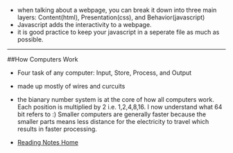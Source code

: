 - when talking about a webpage, you can break it down into three main layers: Content(html), Presentation(css), and Behavior(javascript)
- Javascript adds the interactivity to a webpage.
- it is good practice to keep your javascript in a seperate file as much as possible.
---
##How Computers Work
- Four task of any computer: Input, Store, Process, and Output
- made up mostly of wires and curcuits
- the bianary number system is at the core of how all computers work. Each position is multiplied by 2 i.e. 1,2,4,8,16.
I now understand what 64 bit refers to :)
Smaller computers are generally faster because the smaller parts means less distance for the electricity to travel which results in faster processing.


- [Reading Notes Home](https://vektur.github.io/reading-notes-3/)